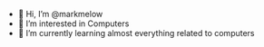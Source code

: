 - 👋 Hi, I’m @markmelow
- 👀 I’m interested in Computers
- 🌱 I’m currently learning almost everything related to computers
